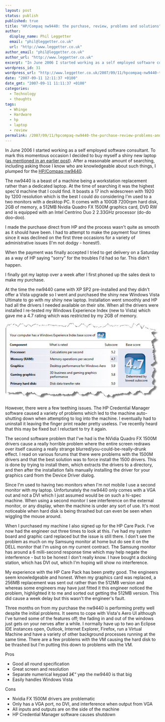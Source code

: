 ```yaml
---
layout: post
status: publish
published: true
title: "HP/Compaq nw9440: the purchase, review, problems and solutions"
author:
  display_name: Phil Leggetter
  email: "phil@leggetter.co.uk"
  url: "http://www.leggetter.co.uk"
author_email: "phil@leggetter.co.uk"
author_url: "http://www.leggetter.co.uk"
excerpt: "In June 2006 I started working as a self employed software consultant. To mark this momentous occasion I decided to buy myself a shiny new laptop (<a href=\"http://www.leggetter.co.uk/2007/05/22/linkstation-nas-folder-share-with-windows-vista.html\">as mentioned in an earlier post</a>). After a reasonable amount of searching, including asking those I know who are knowledgeable about such things, I plumped for the <a href=\"http://h10010.www1.hp.com/wwpc/uk/en/sm/WF06b/21675-283229-283229-283229-12434682-12401250-78003215.html\">HP/Compaq nw9440</a>.\r\n\r\n"
wordpress_id: 31
wordpress_url: "http://www.leggetter.co.uk/2007/09/11/hpcompaq-nw9440-the-purchase-review-problems-and-solutions.html"
date: "2007-09-11 12:11:37 +0100"
date_gmt: "2007-09-11 11:11:37 +0100"
categories:
  - Technology
  - thoughts
tags:
  - Whinge
  - Hardware
  - hp
  - laptop
  - review
permalink: /2007/09/11/hpcompaq-nw9440-the-purchase-review-problems-and-solutions.html
---
```


<p>In June 2006 I started working as a self employed software consultant. To mark this momentous occasion I decided to buy myself a shiny new laptop (<a href="/2007/05/22/linkstation-nas-folder-share-with-windows-vista.html">as mentioned in an earlier post</a>). After a reasonable amount of searching, including asking those I know who are knowledgeable about such things, I plumped for the <a href="http://h10010.www1.hp.com/wwpc/uk/en/sm/WF06b/21675-283229-283229-283229-12434682-12401250-78003215.html">HP/Compaq nw9440</a>.</p>
<p><a id="more"></a><a id="more-31"></a>The nw9440 is a beast of a machine being a workstation replacement rather than a dedicated laptop. At the time of searching it was the highest spec'd machine that I could find. It boasts a 17 inch widescreen with 1920 by 1200 resolution which is the best I could do considering I'm used to a two monitors with a desktop PC. It comes with a 100GB 7200rpm hard disk, 2GB of memory, a 512MB Nvidia Quadro FX 1500M graphics card, DVD RW and is equipped with an Intel Centrino Duo 2 2.33GHz processor (do-do doo-doo).</p>
<p>I made the purchase direct from HP and the process wasn't quite as smooth as it should have been. I had to attempt to make the payment four times since it was declined on the first three occasions for a variety of administrative issues (I'm not dodgy - honest!).</p>
<p>When the payment was finally accepted I tried to get delivery on a Saturday as a way of HP saying "sorry" for the troubles I'd had so far. This didn't happen.</p>
<p>I finally got my laptop over a week after I first phoned up the sales desk to make my purchase.</p>
<p>At the time the nw9440 came with XP SP2 pre-installed and they didn't offer a Vista upgrade so I went and purchased the shiny new Windows Vista Ultimate to go with my shiny new laptop. Installation went smoothly and HP had all the drivers I needed available on their site. When all the drivers were installed I re-tested my Windows Experience Index (new to Vista) which gave me a 4.7 rating which was restricted by my 2GB of memory.</p>
<p><img src="/wp-content/uploads/2007/09/windowsexperienceindex_hpnw9440.jpg" alt="HP nw9440 Windows Experience Index" /></p>
<p>However, there were a few teething issues. The HP Credential Manager software caused a variety of problems which led to the machine auto-shutting down when attempting to log into the machine. I eventually had to uninstall it leaving the finger print reader pretty useless. I've recently heard that this may be fixed but I reluctant to try it again.</p>
<p>The second software problem that I've had is the NVidia Quadro FX 1500M drivers cause a really horrible problem where the entire screen redraws over itself causing a really strange blurred/you-could-be-really-drunk effect. I read on various forums that there were problems with the 1500M drivers and that the best solution was to force install the 1500 drivers. This is done by trying to install them, which extracts the drivers to a directory, and then after the installation fails manually installing the driver for your graphics card from the Device Driver dialog.</p>
<p>Since I'm used to having two monitors when I'm not mobile I use a second monitor with my laptop. Unfortunately the nw9440 only comes with a VGA out and not a DVI which I just assumed would be on such a hi-spec machine. When using a second monitor I see interference on the external monitor, or any display, when the machine is under any sort of use. It's most noticeable when hard disk is being thrashed but can even be seen when wiggling the mouse around.</p>
<p>When I purchased my machine I also signed up for the HP Care Pack. I've now had the engineer out three times to look at this. I've had my system board and graphic card replaced but the issue is still there. I don't see the problem as much on my Samsung monitor at home but do see it on the DELL monitor that I'm using on my current contract. The Samsung monitor has around a 6 milli-second response time which may help negate the interference - but to be honest I don't really know. I have bought a docking station, which has DVI out, which I'm hoping will show no interference.</p>
<p>My experience with the HP Care Pack has been pretty good. The engineers seem knowledgeable and honest. When my graphics card was replaced, a 256MB replacement was sent out rather than the 512MB version and whereas some engineers may have just fitted it this engineer noticed the problem, highlighted it to me and sorted out getting the 512MB version. This did cause a week delay but this wasn't the engineer's fault.</p>
<p>Three months on from my purchase the nw9440 is performing pretty well despite the initial problems. It seems to cope with Vista's Aero UI although I've turned some of the features off; the fading in and out of the windows just gets on your nerves after a while. I normally have up to two an Eclipse IDE instances open, Outlook, Internet Explorer, Firefox, run a Virtual Machine and have a variety of other background processes running at the same time. There are a few problems with the VM causing the hard disk to be thrashed but I'm putting this down to problems with the VM.</p>
<p>Pros</p>
<ul>
<li>Good all round specification</li>
<li>Great screen and resolution</li>
<li>Separate numerical keypad â€“ yep the nw9440 is that big</li>
<li>Easily handles Windows Vista</li>
</ul>
<p>Cons</p>
<ul>
<li>Nvidia FX 1500M drivers are problematic</li>
<li>Only has a VGA port, no DVI, and interference when output from VGA</li>
<li>All inputs and outputs are on the side of the machine</li>
<li>HP Credential Manager software causes shutdown</li>
</ul>
